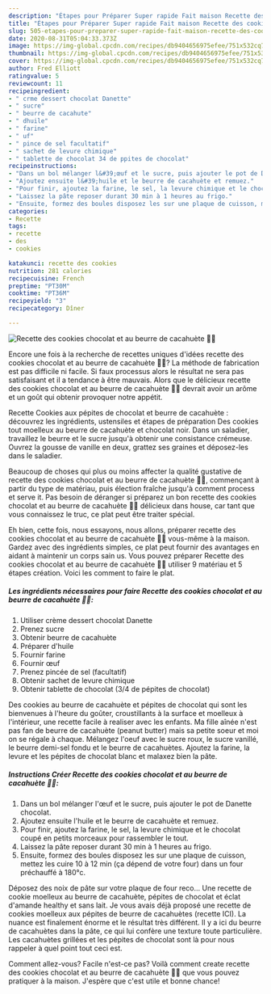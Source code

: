 ```yaml
---
description: "Étapes pour Préparer Super rapide Fait maison Recette des cookies chocolat et au beurre de cacahuète 🍪🥜"
title: "Étapes pour Préparer Super rapide Fait maison Recette des cookies chocolat et au beurre de cacahuète 🍪🥜"
slug: 505-etapes-pour-preparer-super-rapide-fait-maison-recette-des-cookies-chocolat-et-au-beurre-de-cacahuete
date: 2020-08-31T05:04:33.373Z
image: https://img-global.cpcdn.com/recipes/db9404656975efee/751x532cq70/recette-des-cookies-chocolat-et-au-beurre-de-cacahuete-🍪🥜-photo-principale-de-la-recette.jpg
thumbnail: https://img-global.cpcdn.com/recipes/db9404656975efee/751x532cq70/recette-des-cookies-chocolat-et-au-beurre-de-cacahuete-🍪🥜-photo-principale-de-la-recette.jpg
cover: https://img-global.cpcdn.com/recipes/db9404656975efee/751x532cq70/recette-des-cookies-chocolat-et-au-beurre-de-cacahuete-🍪🥜-photo-principale-de-la-recette.jpg
author: Fred Elliott
ratingvalue: 5
reviewcount: 11
recipeingredient:
- " crme dessert chocolat Danette"
- " sucre"
- " beurre de cacahute"
- " dhuile"
- " farine"
- " uf"
- " pince de sel facultatif"
- " sachet de levure chimique"
- " tablette de chocolat 34 de ppites de chocolat"
recipeinstructions:
- "Dans un bol mélanger l&#39;œuf et le sucre, puis ajouter le pot de Danette chocolat."
- "Ajoutez ensuite l&#39;huile et le beurre de cacahuète et remuez."
- "Pour finir, ajoutez la farine, le sel, la levure chimique et le chocolat coupé en petits morceaux pour rassembler le tout."
- "Laissez la pâte reposer durant 30 min à 1 heures au frigo."
- "Ensuite, formez des boules disposez les sur une plaque de cuisson, mettez les cuire 10 à 12 min (ça dépend de votre four) dans un four préchauffé à 180°c."
categories:
- Recette
tags:
- recette
- des
- cookies

katakunci: recette des cookies 
nutrition: 281 calories
recipecuisine: French
preptime: "PT30M"
cooktime: "PT36M"
recipeyield: "3"
recipecategory: Dîner

---
```



![Recette des cookies chocolat et au beurre de cacahuète 🍪🥜](https://img-global.cpcdn.com/recipes/db9404656975efee/751x532cq70/recette-des-cookies-chocolat-et-au-beurre-de-cacahuete-🍪🥜-photo-principale-de-la-recette.jpg)

Encore une fois à la recherche de recettes uniques d'idées recette des cookies chocolat et au beurre de cacahuète 🍪🥜? La méthode de fabrication est pas difficile ni facile. Si faux processus alors le résultat ne sera pas satisfaisant et il a tendance à être mauvais. Alors que le délicieux recette des cookies chocolat et au beurre de cacahuète 🍪🥜 devrait avoir un arôme et un goût qui obtenir provoquer notre appétit.

Recette Cookies aux pépites de chocolat et beurre de cacahuète : découvrez les ingrédients, ustensiles et étapes de préparation Des cookies tout moelleux au beurre de cacahuète et chocolat noir. Dans un saladier, travaillez le beurre et le sucre jusqu&#39;à obtenir une consistance crémeuse. Ouvrez la gousse de vanille en deux, grattez ses graines et déposez-les dans le saladier.

Beaucoup de choses qui plus ou moins affecter la qualité gustative de recette des cookies chocolat et au beurre de cacahuète 🍪🥜, commençant à partir du type de matériau, puis élection fraîche jusqu'à comment process et serve it. Pas besoin de déranger si préparez un bon recette des cookies chocolat et au beurre de cacahuète 🍪🥜 délicieux dans house, car tant que vous connaissez le truc, ce plat peut être traiter spécial.


Eh bien, cette fois, nous essayons, nous allons, préparer recette des cookies chocolat et au beurre de cacahuète 🍪🥜 vous-même à la maison. Gardez avec des ingrédients simples, ce plat peut fournir des avantages en aidant à maintenir un corps sain us. Vous pouvez préparer Recette des cookies chocolat et au beurre de cacahuète 🍪🥜 utiliser 9 matériau et 5 étapes création. Voici les comment to faire le plat.

<!--inarticleads1-->

##### Les ingrédients nécessaires pour faire Recette des cookies chocolat et au beurre de cacahuète 🍪🥜:

1. Utiliser  crème dessert chocolat Danette
1. Prenez  sucre
1. Obtenir  beurre de cacahuète
1. Préparer  d&#39;huile
1. Fournir  farine
1. Fournir  œuf
1. Prenez  pincée de sel (facultatif)
1. Obtenir  sachet de levure chimique
1. Obtenir  tablette de chocolat (3/4 de pépites de chocolat)


Des cookies au beurre de cacahuète et pépites de chocolat qui sont les bienvenues à l&#39;heure du goûter, croustillants à la surface et moelleux à l&#39;intérieur, une recette facile à realiser avec les enfants. Ma fille aînée n&#39;est pas fan de beurre de cacahuète (peanut butter) mais sa petite soeur et moi on se régale à chaque. Mélangez l&#39;oeuf avec le sucre roux, le sucre vanillé, le beurre demi-sel fondu et le beurre de cacahuètes. Ajoutez la farine, la levure et les pépites de chocolat blanc et malaxez bien la pâte. 

<!--inarticleads2-->

##### Instructions Créer Recette des cookies chocolat et au beurre de cacahuète 🍪🥜:

1. Dans un bol mélanger l&#39;œuf et le sucre, puis ajouter le pot de Danette chocolat.
1. Ajoutez ensuite l&#39;huile et le beurre de cacahuète et remuez.
1. Pour finir, ajoutez la farine, le sel, la levure chimique et le chocolat coupé en petits morceaux pour rassembler le tout.
1. Laissez la pâte reposer durant 30 min à 1 heures au frigo.
1. Ensuite, formez des boules disposez les sur une plaque de cuisson, mettez les cuire 10 à 12 min (ça dépend de votre four) dans un four préchauffé à 180°c.


Déposez des noix de pâte sur votre plaque de four reco… Une recette de cookie moelleux au beurre de cacahuète, pépites de chocolat et éclat d&#39;amande healthy et sans lait. Je vous avais déjà proposé une recette de cookies moelleux aux pépites de beurre de cacahuètes (recette ICI). La nuance est finalement énorme et le résultat très différent. Il y a ici du beurre de cacahuètes dans la pâte, ce qui lui confère une texture toute particulière. Les cacahuètes grillées et les pépites de chocolat sont là pour nous rappeler à quel point tout ceci est. 


Comment allez-vous? Facile n'est-ce pas? Voilà comment create recette des cookies chocolat et au beurre de cacahuète 🍪🥜 que vous pouvez pratiquer à la maison. J'espère que c'est utile et bonne chance!
